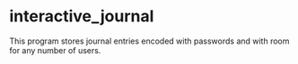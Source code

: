 # interactive_journal
This program stores journal entries encoded with passwords and with room for any number of users.
